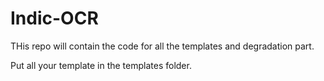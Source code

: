 # Indic-OCR

THis repo will contain the code for all the templates and degradation part.

Put all your template in the templates folder.
